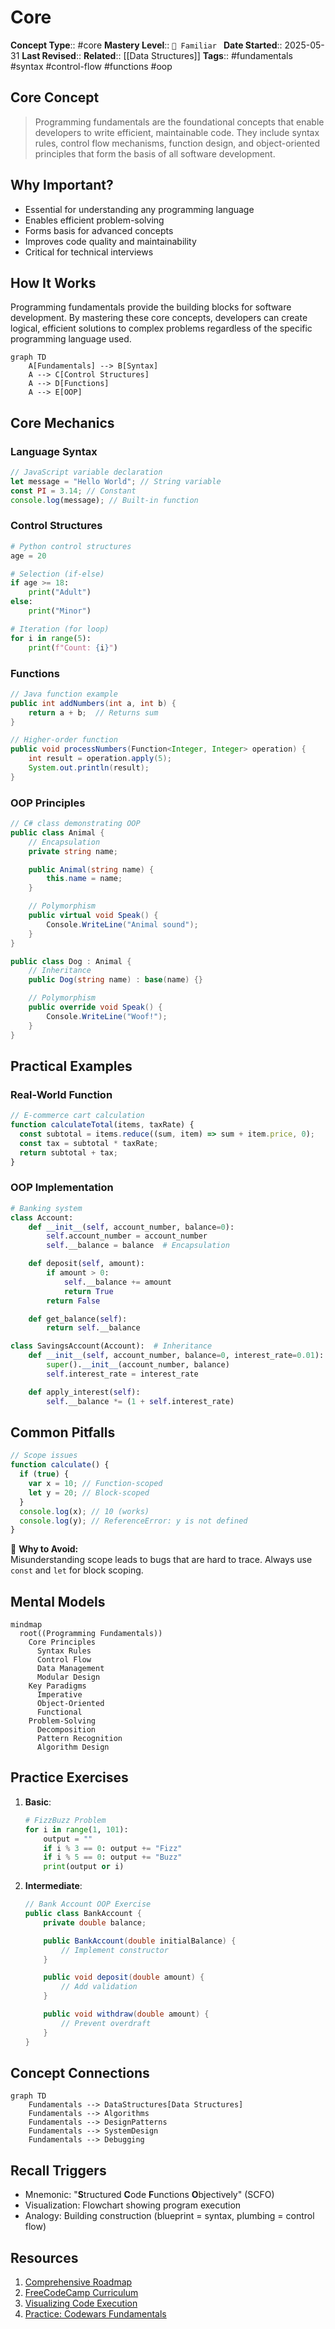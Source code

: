 # Core

**Concept Type**:: #core
**Mastery Level**:: `🧠 Familiar `
**Date Started**:: 2025-05-31
**Last Revised**::
**Related**:: [[Data Structures]]
**Tags**:: #fundamentals #syntax #control-flow #functions #oop

## Core Concept

> Programming fundamentals are the foundational concepts that enable developers to write efficient, maintainable code.
> They include syntax rules, control flow mechanisms, function design, and object-oriented principles that form the basis of all software development.

## Why Important?

- Essential for understanding any programming language
- Enables efficient problem-solving
- Forms basis for advanced concepts
- Improves code quality and maintainability
- Critical for technical interviews

## How It Works

Programming fundamentals provide the building blocks for software development. By mastering these core concepts,
developers can create logical, efficient solutions to complex problems regardless of the specific programming language used.

```mermaid
graph TD
    A[Fundamentals] --> B[Syntax]
    A --> C[Control Structures]
    A --> D[Functions]
    A --> E[OOP]
```

## Core Mechanics

### Language Syntax

```javascript
// JavaScript variable declaration
let message = "Hello World"; // String variable
const PI = 3.14; // Constant
console.log(message); // Built-in function
```

### Control Structures

```python
# Python control structures
age = 20

# Selection (if-else)
if age >= 18:
    print("Adult")
else:
    print("Minor")

# Iteration (for loop)
for i in range(5):
    print(f"Count: {i}")
```

### Functions

```java
// Java function example
public int addNumbers(int a, int b) {
    return a + b;  // Returns sum
}

// Higher-order function
public void processNumbers(Function<Integer, Integer> operation) {
    int result = operation.apply(5);
    System.out.println(result);
}
```

### OOP Principles

```csharp
// C# class demonstrating OOP
public class Animal {
    // Encapsulation
    private string name;

    public Animal(string name) {
        this.name = name;
    }

    // Polymorphism
    public virtual void Speak() {
        Console.WriteLine("Animal sound");
    }
}

public class Dog : Animal {
    // Inheritance
    public Dog(string name) : base(name) {}

    // Polymorphism
    public override void Speak() {
        Console.WriteLine("Woof!");
    }
}
```

## Practical Examples

### Real-World Function

```javascript
// E-commerce cart calculation
function calculateTotal(items, taxRate) {
  const subtotal = items.reduce((sum, item) => sum + item.price, 0);
  const tax = subtotal * taxRate;
  return subtotal + tax;
}
```

### OOP Implementation

```python
# Banking system
class Account:
    def __init__(self, account_number, balance=0):
        self.account_number = account_number
        self.__balance = balance  # Encapsulation

    def deposit(self, amount):
        if amount > 0:
            self.__balance += amount
            return True
        return False

    def get_balance(self):
        return self.__balance

class SavingsAccount(Account):  # Inheritance
    def __init__(self, account_number, balance=0, interest_rate=0.01):
        super().__init__(account_number, balance)
        self.interest_rate = interest_rate

    def apply_interest(self):
        self.__balance *= (1 + self.interest_rate)
```

## Common Pitfalls

```javascript
// Scope issues
function calculate() {
  if (true) {
    var x = 10; // Function-scoped
    let y = 20; // Block-scoped
  }
  console.log(x); // 10 (works)
  console.log(y); // ReferenceError: y is not defined
}
```

🛑 **Why to Avoid:**  
Misunderstanding scope leads to bugs that are hard to trace. Always use `const` and `let` for block scoping.

## Mental Models

```mermaid
mindmap
  root((Programming Fundamentals))
    Core Principles
      Syntax Rules
      Control Flow
      Data Management
      Modular Design
    Key Paradigms
      Imperative
      Object-Oriented
      Functional
    Problem-Solving
      Decomposition
      Pattern Recognition
      Algorithm Design
```

## Practice Exercises

1. **Basic**:

   ```python
   # FizzBuzz Problem
   for i in range(1, 101):
       output = ""
       if i % 3 == 0: output += "Fizz"
       if i % 5 == 0: output += "Buzz"
       print(output or i)
   ```

2. **Intermediate**:

   ```java
   // Bank Account OOP Exercise
   public class BankAccount {
       private double balance;

       public BankAccount(double initialBalance) {
           // Implement constructor
       }

       public void deposit(double amount) {
           // Add validation
       }

       public void withdraw(double amount) {
           // Prevent overdraft
       }
   }
   ```

## Concept Connections

```mermaid
graph TD
    Fundamentals --> DataStructures[Data Structures]
    Fundamentals --> Algorithms
    Fundamentals --> DesignPatterns
    Fundamentals --> SystemDesign
    Fundamentals --> Debugging
```

## Recall Triggers

- Mnemonic: "**S**tructured **C**ode **F**unctions **O**bjectively" (SCFO)
- Visualization: Flowchart showing program execution
- Analogy: Building construction (blueprint = syntax, plumbing = control flow)

## Resources

1. [Comprehensive Roadmap](https://roadmap.sh/)
2. [FreeCodeCamp Curriculum](https://www.freecodecamp.org/learn)
3. [Visualizing Code Execution](https://pythontutor.com/)
4. [Practice: Codewars Fundamentals](https://www.codewars.com/)
